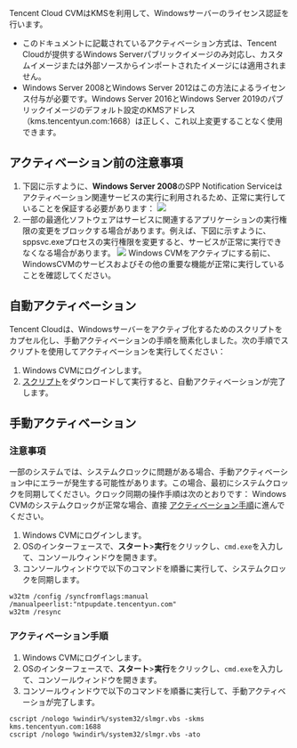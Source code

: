 Tencent Cloud CVMはKMSを利用して、Windowsサーバーのライセンス認証を行います。

<dx-alert infotype="notice" title="">

- このドキュメントに記載されているアクティベーション方式は、Tencent Cloudが提供するWindows Serverパブリックイメージのみ対応し、カスタムイメージまたは外部ソースからインポートされたイメージには適用されません。
- Windows Server 2008とWindows Server 2012はこの方法によるライセンス付与が必要です。Windows Server 2016とWindows Server 2019のパブリックイメージのデフォルト設定のKMSアドレス（kms.tencentyun.com:1668）は正しく、これ以上変更することなく使用できます。
  </dx-alert>



## アクティベーション前の注意事項

1. 下図に示すように、**Windows Server 2008**のSPP Notification Serviceはアクティベーション関連サービスの実行に利用されるため、正常に実行していることを保証する必要があります：
   ![](https://qcloudimg.tencent-cloud.cn/raw/40c2d2a0895902917c5ca419e43905fc.png)
2. 一部の最適化ソフトウェアはサービスに関連するアプリケーションの実行権限の変更をブロックする場合があります。例えば、下図に示すように、sppsvc.exeプロセスの実行権限を変更すると、サービスが正常に実行できなくなる場合があります。
   ![](https://qcloudimg.tencent-cloud.cn/raw/b45ca678ce7615c53a053d1d36ef78bc.png)
   Windows CVMをアクティブにする前に、WindowsCVMのサービスおよびその他の重要な機能が正常に実行していることを確認してください。

## 自動アクティベーション

Tencent Cloudは、Windowsサーバーをアクティブ化するためのスクリプトをカプセル化し、手動アクティベーションの手順を簡素化しました。次の手順でスクリプトを使用してアクティベーションを実行してください：

1. Windows CVMにログインします。
2. [スクリプト](https://iso-1251783334.cos.ap-guangzhou.myqcloud.com/scripts/activate-win.bat )をダウンロードして実行すると、自動アクティベーションが完了します。

## 手動アクティベーション

### 注意事項

一部のシステムでは、システムクロックに問題がある場合、手動アクティベーション中にエラーが発生する可能性があります。この場合、最初にシステムクロックを同期してください。クロック同期の操作手順は次のとおりです：
<dx-alert infotype="explain" title="">
Windows CVMのシステムクロックが正常な場合、直接 [アクティベーション手順](#ActivationStep)に進んでください。
</dx-alert>

1. Windows CVMにログインします。
2. OSのインターフェースで、**スタート**>**実行**をクリックし、`cmd.exe`を入力して、コンソールウィンドウを開きます。
3. コンソールウィンドウで以下のコマンドを順番に実行して、システムクロックを同期します。
```
w32tm /config /syncfromflags:manual /manualpeerlist:"ntpupdate.tencentyun.com"
w32tm /resync
```

### アクティベーション手順[](id:ActivationStep)

1. Windows CVMにログインします。
2. OSのインターフェースで、**スタート**>**実行**をクリックし、`cmd.exe`を入力して、コンソールウィンドウを開きます。
3. コンソールウィンドウで以下のコマンドを順番に実行して、手動アクティベーショが完了します。
```
cscript /nologo %windir%/system32/slmgr.vbs -skms kms.tencentyun.com:1688
cscript /nologo %windir%/system32/slmgr.vbs -ato
```
